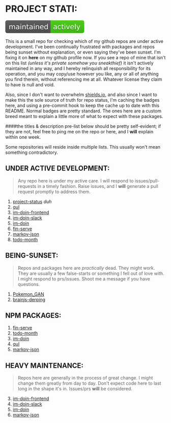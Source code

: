# PROJECT STATI:

[![Maintenance status](https://github.com/one19/project-status/raw/master/cache/project-status/maintained.svg)](https://github.com/one19/project-status)

This is a small repo for checking which of my github repos are under active development. I've been continually frustrated with packages and repos being sunset without explanation, or even saying they've been sunset. I'm fixing it on **here** on my github profile now. If you see a repo of mine that isn't on this list *(unless it's private somehow you sneakthief)* it isn't actively maintained in any way, and I hereby relinquish all responsibility for its operation, and you may copy/use however you like, any or all of anything you find therein, without referencing me at all. Whatever license they claim to have is null and void.

Also, since I don't want to overwhelm [shields.io](https://shields.io/), and also since I want to make this the sole source of truth for repo status, I'm caching the badges here, and using a pre-commit hook to keep the cache up to date with this README.
Normal badges are pretty standard. The ones here are a custom breed meant to explain a little more of what to expect with these packages.

####the titles & description pre-list below should be pretty self-evident; if they are not, feel free to ping me on the repo or here, and I **will** explain within one week.

Some repositories will reside inside multiple lists. This usually won't mean something contradictory.

## UNDER ACTIVE DEVELOPMENT:
> Any repo here is under my active care. I will respond to issues/pull-requests in a timely fashion. Raise issues, and I **will** generate a pull request promptly to address them.
1. [project-status](https://github.com/one19/project-status) *duh*
2. [qul](https://github.com/one19/qul)
3. [im-doin-frontend](https://github.com/one19/im-doin-frontend)
4. [im-doin-slack](https://github.com/one19/im-doin-slack)
5. [im-doin](https://github.com/one19/im-doin)
6. [fin-serve](https://github.com/one19/fin-serve)
7. [markov-json](https://github.com/one19/markov-json)
8. [todo-month](https://github.com/one19/todo-month)

## BEING-SUNSET:
> Repos and packages here are *practically* dead. They might work. They are usually a few false-starts or something I fell out of love with. I might respond to prs/issues. Shoot me a message if you have questions.
1. [Pokemon_GAN](https://github.com/one19/Pokemon_GAN)
2. [brainjs-derping](https://github.com/one19/brainjs-derping)

## NPM PACKAGES:
1. [fin-serve](https://www.npmjs.com/package/fin-serve)
2. [todo-month](https://www.npmjs.com/package/todo-month)
3. [im-doin](https://www.npmjs.com/package/im-doin)
4. [qul](https://www.npmjs.com/package/qul)
5. [markov-json](https://www.npmjs.com/package/markov-json)

## HEAVY MAINTENANCE:
> Repos here are generally in the process of great change. I might change them greatly from day to day. Don't expect code here to last long in the shape it's in. Issues/prs **will** be considered.
3. [im-doin-frontend](https://github.com/one19/im-doin-frontend)
4. [im-doin-slack](https://github.com/one19/im-doin-slack)
5. [im-doin](https://github.com/one19/im-doin)
7. [markov-json](https://github.com/one19/markov-json)
